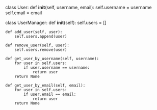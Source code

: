 class User:
    def __init__(self, username, email):
        self.username = username
        self.email = email

class UserManager:
    def __init__(self):
        self.users = []

    def add_user(self, user):
        self.users.append(user)

    def remove_user(self, user):
        self.users.remove(user)

    def get_user_by_username(self, username):
        for user in self.users:
            if user.username == username:
                return user
        return None

    def get_user_by_email(self, email):
        for user in self.users:
            if user.email == email:
                return user
        return None

